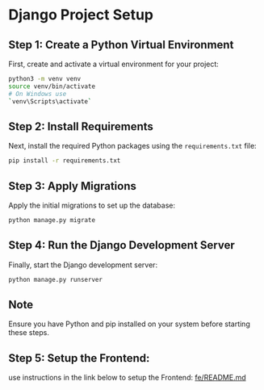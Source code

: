 # Django Project Setup

## Step 1: Create a Python Virtual Environment
First, create and activate a virtual environment for your project:

```bash
python3 -m venv venv
source venv/bin/activate  
# On Windows use 
`venv\Scripts\activate`
```

## Step 2: Install Requirements
Next, install the required Python packages using the `requirements.txt` file:

```bash
pip install -r requirements.txt
```

## Step 3: Apply Migrations
Apply the initial migrations to set up the database:

```bash
python manage.py migrate
```

## Step 4: Run the Django Development Server
Finally, start the Django development server:

```bash
python manage.py runserver
```

## Note
Ensure you have Python and pip installed on your system before starting these steps.


## Step 5: Setup the Frontend:
use instructions in the link below to setup the Frontend:
[fe/README.md](fe/README.md)
